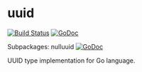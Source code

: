 # uuid
[![Build Status](https://travis-ci.org/apaxa-io/uuid.svg?branch=master)](https://travis-ci.org/apaxa-io/uuid) [![GoDoc](https://godoc.org/github.com/apaxa-io/uuid?status.svg)](https://godoc.org/github.com/apaxa-io/uuid)

Subpackages: nulluuid [![GoDoc](https://godoc.org/github.com/apaxa-io/uuid/nulluuid?status.svg)](https://godoc.org/github.com/apaxa-io/uuid/nulluuid)


UUID type implementation for Go language.
